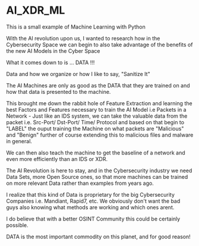 # AI_XDR_ML

This is a small example of Machine Learning with Python

With the AI revolution upon us, I wanted to research how in the Cybersecurity Space we can begin to also take advantage of the benefits of the new AI Models in the Cyber Space

What it comes down to is ... DATA !!!

Data and how we organize or how I like to say, "Sanitize It" 

The AI Machines are only as good as the DATA that they are trained on and how that data is presented to the machine.

This brought me down the rabbit hole of Feature Extraction and learning the best Factors and Features necessary to train the AI Model
   i.e Packets in a Network - Just like an IDS system, we can take the valuable data from the packet i.e. Src-Port/ Dst-Port/ Time/ Protocol and based on that begin to "LABEL" the ouput training the Machine on what packets are "Malicious" and "Benign" further of course extending this to malicious files and malware in general. 

   We can then also teach the machine to get the baseline of a network and even more efficiently than an IDS or XDR.


The AI Revolution is here to stay, and in the Cybersecurity industry we need Data Sets, more Open Source ones, so that more machines can be trained on more relevant Data rather than examples from years ago.

I realize that this kind of Data is proprietary for the big Cybersecurity Companies i.e. Mandiant, Rapid7, etc. We obviously don't want the bad guys also knowing what methods are working and which ones arent.

I do believe that with a better OSINT Community this could be certainly possible.

DATA is the most important commodity on this planet, and for good reason!
